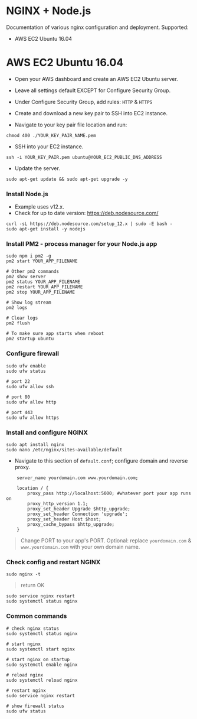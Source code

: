 # NGINX + Node.js
Documentation of various nginx configuration and deployment.
Supported:
- AWS EC2 Ubuntu 16.04

# AWS EC2 Ubuntu 16.04
- Open your AWS dashboard and create an AWS EC2 Ubuntu server.
- Leave all settings default EXCEPT for Configure Security Group.
- Under Configure Security Group, add rules: `HTTP` & `HTTPS`

- Create and download a new key pair to SSH into EC2 instance.
- Navigate to your key pair file location and run:
```
chmod 400 ./YOUR_KEY_PAIR_NAME.pem
```
- SSH into your EC2 instance.
```
ssh -i YOUR_KEY_PAIR.pem ubuntu@YOUR_EC2_PUBLIC_DNS_ADDRESS
```
- Update the server.
```
sudo apt-get update && sudo apt-get upgrade -y
```
### Install Node.js
- Example uses v12.x. 
- Check for up to date version: https://deb.nodesource.com/
```
curl -sL https://deb.nodesource.com/setup_12.x | sudo -E bash -
sudo apt-get install -y nodejs
```
### Install PM2 - process manager for your Node.js app
```
sudo npm i pm2 -g
pm2 start YOUR_APP_FILENAME

# Other pm2 commands
pm2 show server
pm2 status YOUR_APP_FILENAME
pm2 restart YOUR_APP_FILENAME
pm2 stop YOUR_APP_FILENAME

# Show log stream
pm2 logs

# Clear logs
pm2 flush

# To make sure app starts when reboot
pm2 startup ubuntu
```
### Configure firewall
```
sudo ufw enable
sudo ufw status

# port 22
sudo ufw allow ssh

# port 80
sudo ufw allow http

# port 443
sudo ufw allow https
```
### Install and configure NGINX
```
sudo apt install nginx
sudo nano /etc/nginx/sites-available/default
```
- Navigate to this section of `default.conf`; configure domain and reverse proxy.
```
    server_name yourdomain.com www.yourdomain.com;

    location / {
        proxy_pass http://localhost:5000; #whatever port your app runs on
        proxy_http_version 1.1;
        proxy_set_header Upgrade $http_upgrade;
        proxy_set_header Connection 'upgrade';
        proxy_set_header Host $host;
        proxy_cache_bypass $http_upgrade;
    }
```
> Change PORT to your app's PORT. Optional: replace `yourdomain.com` & `www.yourdomain.com` with your own domain name. 

### Check config and restart NGINX
```
sudo nginx -t
```
> return OK
```
sudo service nginx restart
sudo systemctl status nginx
```
### Common commands
```
# check nginx status
sudo systemctl status nginx

# start nginx
sudo systemctl start nginx

# start nginx on startup
sudo systemctl enable nginx

# reload nginx
sudo systemctl reload nginx

# restart nginx
sudo service nginx restart

# show firewall status
sudo ufw status

```
